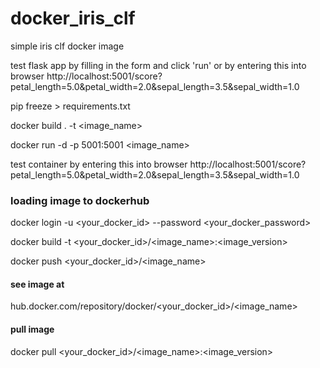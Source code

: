 # docker_iris_clf
simple iris clf docker image

test flask app by filling in the form and click 'run' or by entering this into browser
http://localhost:5001/score?petal_length=5.0&petal_width=2.0&sepal_length=3.5&sepal_width=1.0

pip freeze > requirements.txt

docker build . -t <image_name>

docker run -d -p 5001:5001 <image_name>

test container by entering this into browser
http://localhost:5001/score?petal_length=5.0&petal_width=2.0&sepal_length=3.5&sepal_width=1.0



### loading image to dockerhub
docker login -u <your_docker_id> --password <your_docker_password>

docker build -t <your_docker_id>/<image_name>:<image_version>

docker push <your_docker_id>/<image_name>

#### see image at 
hub.docker.com/repository/docker/<your_docker_id>/<image_name>

#### pull image 
docker pull <your_docker_id>/<image_name>:<image_version>

